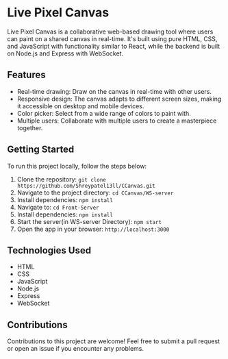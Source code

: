 # Live Pixel Canvas

Live Pixel Canvas is a collaborative web-based drawing tool where users can paint on a shared canvas in real-time. It's built using pure HTML, CSS, and JavaScript with functionality similar to React, while the backend is built on Node.js and Express with WebSocket.

## Features

- Real-time drawing: Draw on the canvas in real-time with other users.
- Responsive design: The canvas adapts to different screen sizes, making it accessible on desktop and mobile devices.
- Color picker: Select from a wide range of colors to paint with.
- Multiple users: Collaborate with multiple users to create a masterpiece together.

## Getting Started

To run this project locally, follow the steps below:

1. Clone the repository: `git clone https://github.com/Shreypatel13ll/CCanvas.git`
2. Navigate to the project directory: `cd CCanvas/WS-server`
3. Install dependencies: `npm install`
4. Navigate to: `cd Front-Server`
3. Install dependencies: `npm install`
4. Start the server(in WS-server Directory): `npm start`
5. Open the app in your browser: `http://localhost:3000`

## Technologies Used

- HTML
- CSS
- JavaScript
- Node.js
- Express
- WebSocket

## Contributions

Contributions to this project are welcome! Feel free to submit a pull request or open an issue if you encounter any problems.

